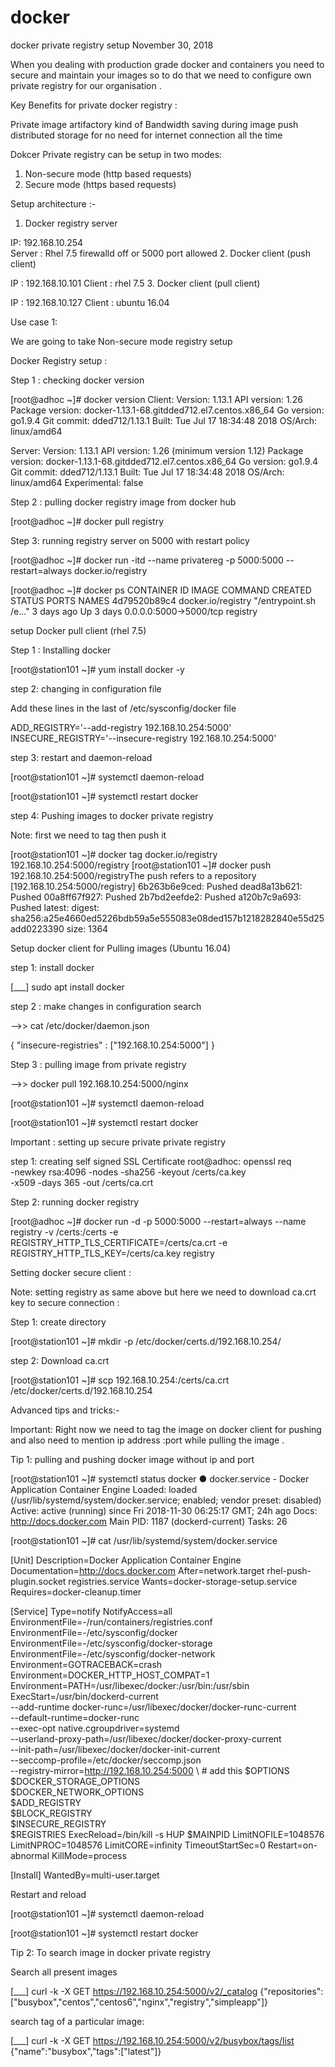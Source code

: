 # docker
docker private registry setup
November 30, 2018

When you dealing with production grade docker and containers you need to secure and maintain your images so to do that we need to  configure own private registry for our organisation .





Key Benefits for private docker registry :


 Private image artifactory  kind of
 Bandwidth saving during image push 
 distributed storage for 
 no need for internet connection all the time

Dokcer Private registry can be setup in two modes:

1.  Non-secure mode (http based requests)
2.  Secure mode  (https based requests)


Setup architecture :-

1.  Docker  registry   server 
  
 IP:  192.168.10.254     
 Server :  Rhel 7.5 
 firewalld  off  or   5000 port allowed 
2.   Docker client (push client)

 IP  :   192.168.10.101
  Client :   rhel 7.5 
3.  Docker client  (pull client)

 IP :    192.168.10.127
 Client :   ubuntu 16.04  

 



Use case 1:

We are going to take  Non-secure mode  registry setup

Docker  Registry  setup :

Step 1 :  checking docker version 

[root@adhoc ~]# docker version
Client:
 Version:         1.13.1
 API version:     1.26
 Package version: docker-1.13.1-68.gitdded712.el7.centos.x86_64
 Go version:      go1.9.4
 Git commit:      dded712/1.13.1
 Built:           Tue Jul 17 18:34:48 2018
 OS/Arch:         linux/amd64

Server:
 Version:         1.13.1
 API version:     1.26 (minimum version 1.12)
 Package version: docker-1.13.1-68.gitdded712.el7.centos.x86_64
 Go version:      go1.9.4
 Git commit:      dded712/1.13.1
 Built:           Tue Jul 17 18:34:48 2018
 OS/Arch:         linux/amd64
 Experimental:    false



Step  2 :     pulling  docker registry image from  docker hub

[root@adhoc ~]# docker pull registry

Step 3:   running  registry server on 5000 with restart policy

[root@adhoc ~]# docker run -itd --name privatereg  -p 5000:5000 --restart=always  docker.io/registry


[root@adhoc ~]# docker ps
CONTAINER ID        IMAGE                COMMAND                  CREATED             STATUS              PORTS                    NAMES
4d79520b89c4        docker.io/registry   "/entrypoint.sh /e..."   3 days ago          Up 3 days           0.0.0.0:5000->5000/tcp   registry



setup Docker  pull client  (rhel 7.5)

 Step 1 :    Installing docker

[root@station101 ~]# yum  install docker -y

step  2:   changing in configuration file 

Add these lines in the last of  /etc/sysconfig/docker  file

ADD_REGISTRY='--add-registry 192.168.10.254:5000'
INSECURE_REGISTRY='--insecure-registry 192.168.10.254:5000'


step  3:    restart  and  daemon-reload  

[root@station101 ~]# systemctl daemon-reload

[root@station101 ~]# systemctl restart  docker



step 4:   Pushing  images to docker private registry  

 Note:  first we need to tag then push it

[root@station101 ~]# docker tag  docker.io/registry  192.168.10.254:5000/registry
[root@station101 ~]# docker push 192.168.10.254:5000/registryThe push refers to a repository [192.168.10.254:5000/registry]
6b263b6e9ced: Pushed
dead8a13b621: Pushed
00a8ff67f927: Pushed
2b7bd2eefde2: Pushed
a120b7c9a693: Pushed
latest: digest: sha256:a25e4660ed5226bdb59a5e555083e08ded157b1218282840e55d25add0223390 size: 1364


Setup docker client for  Pulling  images (Ubuntu 16.04)

step 1:    install docker

[___] sudo apt  install docker

step 2 :  make changes in configuration search

-->> cat  /etc/docker/daemon.json
 
{ "insecure-registries" : ["192.168.10.254:5000"] }

Step  3 :    pulling  image from private registry  

-->> docker  pull   192.168.10.254:5000/nginx

[root@station101 ~]# systemctl daemon-reload

[root@station101 ~]# systemctl restart  docker


Important  :  setting  up secure  private private registry 


step 1:   creating  self  signed  SSL  Certificate
 root@adhoc:  openssl req \
  -newkey rsa:4096 -nodes -sha256 -keyout /certs/ca.key \
  -x509 -days 365 -out /certs/ca.crt


 Step 2:   running  docker registry  


[root@adhoc ~]# docker run -d -p 5000:5000 --restart=always --name registry -v /certs:/certs -e REGISTRY_HTTP_TLS_CERTIFICATE=/certs/ca.crt -e REGISTRY_HTTP_TLS_KEY=/certs/ca.key registry



 Setting  docker  secure client  :  

Note:     setting  registry  as same above but here we need to download  ca.crt  key to secure connection :

Step 1:  create directory  

[root@station101 ~]# mkdir -p  /etc/docker/certs.d/192.168.10.254/

step  2:   Download ca.crt  

[root@station101 ~]# scp  192.168.10.254:/certs/ca.crt  /etc/docker/certs.d/192.168.10.254


Advanced  tips and tricks:-

Important:   Right now we need to tag  the image on  docker  client for pushing and also need to mention  ip address :port  while pulling  the image .

Tip 1:      pulling  and pushing  docker image without  ip and port  

[root@station101 ~]# systemctl status docker
 ● docker.service - Docker Application Container Engine
   Loaded: loaded (/usr/lib/systemd/system/docker.service; enabled; vendor preset: disabled)
   Active: active (running) since Fri 2018-11-30 06:25:17 GMT; 24h ago
     Docs: http://docs.docker.com
 Main PID: 1187 (dockerd-current)
    Tasks: 26
  
[root@station101 ~]# cat  /usr/lib/systemd/system/docker.service

[Unit]
Description=Docker Application Container Engine
Documentation=http://docs.docker.com
After=network.target rhel-push-plugin.socket registries.service
Wants=docker-storage-setup.service
Requires=docker-cleanup.timer

[Service]
Type=notify
NotifyAccess=all
EnvironmentFile=-/run/containers/registries.conf
EnvironmentFile=-/etc/sysconfig/docker
EnvironmentFile=-/etc/sysconfig/docker-storage
EnvironmentFile=-/etc/sysconfig/docker-network
Environment=GOTRACEBACK=crash
Environment=DOCKER_HTTP_HOST_COMPAT=1
Environment=PATH=/usr/libexec/docker:/usr/bin:/usr/sbin
ExecStart=/usr/bin/dockerd-current \
          --add-runtime docker-runc=/usr/libexec/docker/docker-runc-current \
          --default-runtime=docker-runc \
          --exec-opt native.cgroupdriver=systemd \
          --userland-proxy-path=/usr/libexec/docker/docker-proxy-current \
          --init-path=/usr/libexec/docker/docker-init-current \
          --seccomp-profile=/etc/docker/seccomp.json \
          --registry-mirror=http://192.168.10.254:5000 \       # add this
$OPTIONS \
          $DOCKER_STORAGE_OPTIONS \
          $DOCKER_NETWORK_OPTIONS \
          $ADD_REGISTRY \
          $BLOCK_REGISTRY \
          $INSECURE_REGISTRY \
      $REGISTRIES
ExecReload=/bin/kill -s HUP $MAINPID
LimitNOFILE=1048576
LimitNPROC=1048576
LimitCORE=infinity
TimeoutStartSec=0
Restart=on-abnormal
KillMode=process

[Install]
WantedBy=multi-user.target

Restart and reload 

[root@station101 ~]# systemctl daemon-reload

[root@station101 ~]# systemctl restart  docker


Tip  2:      To  search  image in docker private registry

Search  all  present  images 

[___] curl -k -X GET https://192.168.10.254:5000/v2/_catalog
{"repositories":["busybox","centos","centos6","nginx","registry","simpleapp"]}

search tag of a particular  image:

[___] curl -k -X GET https://192.168.10.254:5000/v2/busybox/tags/list
{"name":"busybox","tags":["latest"]}
